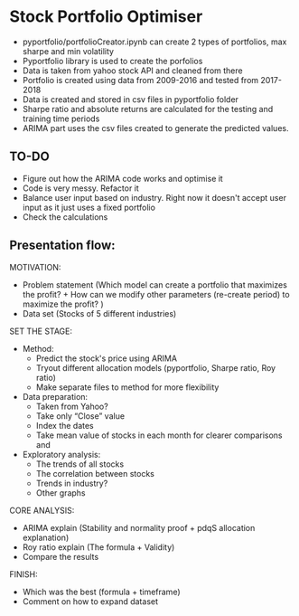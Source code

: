 # Stock Portfolio Optimiser

- pyportfolio/portfolioCreator.ipynb can create 2 types of portfolios, max sharpe and min volatility
- Pyportfolio library is used to create the porfolios
- Data is taken from yahoo stock API and cleaned from there
- Portfolio is created using data from 2009-2016 and tested from 2017-2018
- Data is created and stored in csv files in pyportfolio folder
- Sharpe ratio and absolute returns are calculated for the testing and training time periods
- ARIMA part uses the csv files created to generate the predicted values.

## TO-DO
- Figure out how the ARIMA code works and optimise it
- Code is very messy. Refactor it
- Balance user input based on industry. Right now it doesn't accept user input as it just uses a fixed portfolio
- Check the calculations

## Presentation flow: 
MOTIVATION: 
- Problem statement (Which model can create a portfolio that maximizes the profit? + How can we modify other parameters (re-create period) to maximize the profit? ) 
- Data set (Stocks of 5 different industries) 

SET THE STAGE: 
- Method: 
    - Predict the stock's price using ARIMA 
    - Tryout different allocation models (pyportfolio, Sharpe ratio, Roy ratio) 
    - Make separate files to method for more flexibility 
- Data preparation:  
    - Taken from Yahoo?
    - Take only “Close” value 
    - Index the dates 
    - Take mean value of stocks in each month for clearer comparisons and  
- Exploratory analysis: 
    - The trends of all stocks 
    - The correlation between stocks 
    - Trends in industry? 
    - Other graphs 

CORE ANALYSIS: 
- ARIMA explain (Stability and normality proof + pdqS allocation explanation) 
- Roy ratio explain (The formula + Validity)
- Compare the results 

FINISH: 
- Which was the best (formula + timeframe)
- Comment on how to expand dataset 

